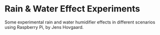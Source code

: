 
# Rain & Water Effect Experiments

Some experimental rain and water humidifier effects in different scenarios using Raspberry Pi, by Jens Hovgaard.



